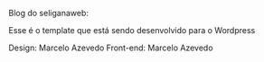 
Blog do seliganaweb:

Esse é o template que está sendo desenvolvido para o Wordpress

Design: Marcelo Azevedo
Front-end: Marcelo Azevedo
